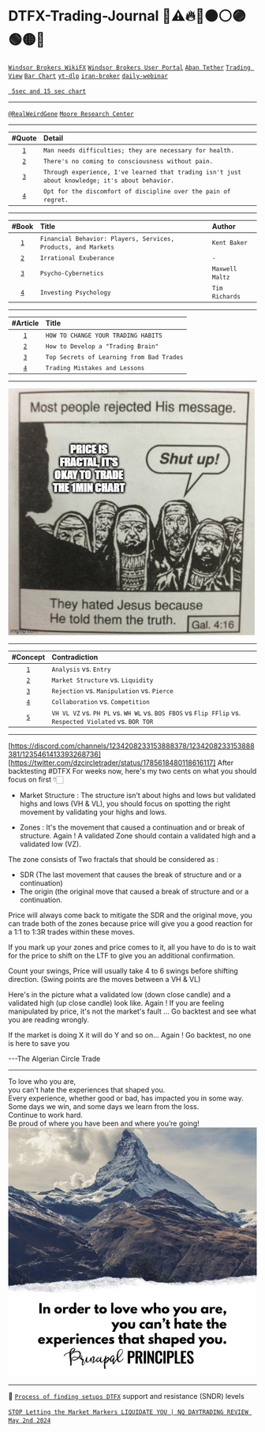 # DTFX-Trading-Journal 💚⚠️🔥🔴🟠⚪🟣🟢🟡🔵 

[`Windsor Brokers WikiFX`](https://www.wikifx.com/en/dealer/1061981862.html)
[`Windsor Brokers User Portal`](https://km.mywmportal.com/welcome)
[`Aban Tether`](https://abantether.com/)
[`Trading View`](https://www.tradingview.com/)
[`Bar Chart`](https://www.barchart.com/)
[`yt-dlp`](https://github.com/yt-dlp/yt-dlp)
[`iran-broker`](https://iranbroker.net/)
[`daily-webinar`](https://www.skyroom.online/ch/cwg/daily-webinar)   


[` 5sec and 15 sec chart`](https://www.fxblue.com/market-data/chart/NAS100)
___
[`@RealWeirdGene`](https://drive.google.com/drive/u/0/folders/10g66pXVHT7Av0aDXilCAQdtNgYDP-5Ri)
[`Moore Research Center`](https://www.mrci.com/web/index.php)
___
| #Quote | Detail |
| :---: | :--- |
| [`1`](https://www.instagram.com/p/CVvDo_-rDxX/) | `Man needs difficulties; they are necessary for health.` |
| [`2`](https://www.goodreads.com/author/quotes/38285.C_G_Jung) | `There's no coming to consciousness without pain.` |
| [`3`](https://www.instagram.com/p/C5tgh-QvIYM/) | `Through experience, I've learned that trading isn't just about knowledge; it's about behavior.` |
| [`4`](https://www.instagram.com/p/C5thN0dOKEa/) | `Opt for the discomfort of discipline over the pain of regret.` |
___
| #Book | Title | Author | 
| :---: | :--- | :--- |
| [`1`](https://www.amazon.com/Financial-Behavior-Services-Products-Investments/dp/0190269995) | `Financial Behavior: Players, Services, Products, and Markets` | `Kent Baker` |
| [`2`](https://www.amazon.com/Irrational-Exuberance-Robert-J-Shiller/dp/0767923634) | `Irrational Exuberance` | `-` |
| [`3`](https://www.amazon.com/Psycho-Cybernetics-Updated-Expanded-Maxwell-Maltz/dp/0399176136) | `Psycho-Cybernetics` | `Maxwell Maltz` |
| [`4`]() | `Investing Psychology` | `Tim Richards` |

___
| #Article | Title |
| :---: | :--- |
| [`1`](https://tradethepool.com/change-your-trading-habits-2/) | `HOW TO CHANGE YOUR TRADING HABITS` |
| [`2`](https://www.investopedia.com/articles/basics/13/how-to-develop-trading-brain.asp) | `How to Develop a "Trading Brain"` |
| [`3`](https://medium.com/superorder/top-secrets-of-learning-from-bad-trades-a20c57a17a91) | `Top Secrets of Learning from Bad Trades` |
| [`4`](https://hello-74789.medium.com/trading-mistakes-and-lessons-30a9771d3f4d) | `Trading Mistakes and Lessons` |
___
[![DTFX](/pic/1.PriceFractal.png)](https://twitter.com/fx_Stranger1912/status/1780379551656251848)
___
| #Concept | Contradiction |
| :---: | :--- |
| [`1`]()  | `Analysis` vs. `Entry` | 
| [`2`]()  | `Market Structure` vs. `Liquidity` | 
| [`3`]()  | `Rejection` vs. `Manipulation` vs. `Pierce` | 
| [`4`]()  | `Collaboration` vs. `Competition` | 
| [`5`]()  | `VH VL VZ` vs. `PH PL` vs. `WH WL` vs. `BOS FBOS` vs `Flip FFlip` vs. `Respected Violated` vs. `BOR TOR` | 

___


[https://discord.com/channels/1234208233153888378/1234208233153888381/1235461413393268736]
[https://twitter.com/dzcircletrader/status/1785618480118616117]
After backtesting #DTFX For weeks now, here's my two cents on what you should focus on first 👇🏻

- Market Structure : The structure isn't about highs and lows but validated highs and lows (VH & VL), 
                    you should focus on spotting the right movement by validating your highs and lows.

- Zones : It's the movement that caused a continuation and or break of structure.
        Again ! A validated Zone should contain a validated high and a validated low (VZ). 

The zone consists of Two fractals that should be considered as :
- SDR (The last movement that causes the break of structure and or a continuation)
- The origin (the original move that caused a break of structure and or a continuation.

Price will always come back to mitigate the SDR and the original move, 
you can trade both of the zones because price will give you a good reaction for a 1:1 to 1:3R trades within these moves. 

If you mark up your zones and price comes to it, 
all you have to do is to wait for the price to shift on the LTF to give you an additional confirmation. 

Count your swings, Price will usually take 4 to 6 swings before shifting direction.
(Swing points are the moves between a VH & VL) 

Here's in the picture what a validated low (down close candle) and a validated high (up close candle) look like. 
Again ! If you are feeling manipulated by price, it's not the market's fault ... Go backtest and see what you are reading wrongly.

If the market is doing X it will do Y and so on...
Again ! Go backtest, no one is here to save you

---The Algerian Circle Trade

___

To love who you are,  
you can't hate the experiences that shaped you.  
Every experience, whether good or bad, has impacted you in some way.  
Some days we win, and some days we learn from the loss.   
Continue to work hard.   
Be proud of where you have been and where you’re going!
[![DTFX](/pic/2.YouCan'tHate.jpg)](https://www.facebook.com/photo/?fbid=4964327520273993&set=a.979181968788588&locale=ku_TR)
___
💚 [`Process of finding setups DTFX`](https://www.summarize.tech/www.youtube.com/watch?v=qwQe72OTwVo)
support and resistance (SNDR) levels

[`STOP Letting the Market Markers LIQUIDATE YOU | NQ DAYTRADING REVIEW May 2nd 2024`](https://www.youtube.com/watch?v=Rb8DzwMawoE)

